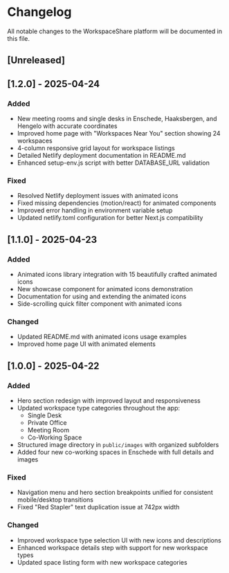 # Changelog

All notable changes to the WorkspaceShare platform will be documented in this file.

## [Unreleased]

## [1.2.0] - 2025-04-24

### Added
- New meeting rooms and single desks in Enschede, Haaksbergen, and Hengelo with accurate coordinates
- Improved home page with "Workspaces Near You" section showing 24 workspaces
- 4-column responsive grid layout for workspace listings
- Detailed Netlify deployment documentation in README.md
- Enhanced setup-env.js script with better DATABASE_URL validation

### Fixed
- Resolved Netlify deployment issues with animated icons
- Fixed missing dependencies (motion/react) for animated components
- Improved error handling in environment variable setup
- Updated netlify.toml configuration for better Next.js compatibility

## [1.1.0] - 2025-04-23

### Added
- Animated icons library integration with 15 beautifully crafted animated icons
- New showcase component for animated icons demonstration
- Documentation for using and extending the animated icons
- Side-scrolling quick filter component with animated icons

### Changed
- Updated README.md with animated icons usage examples
- Improved home page UI with animated elements

## [1.0.0] - 2025-04-22

### Added
- Hero section redesign with improved layout and responsiveness
- Updated workspace type categories throughout the app:
  - Single Desk
  - Private Office
  - Meeting Room
  - Co-Working Space
- Structured image directory in `public/images` with organized subfolders
- Added four new co-working spaces in Enschede with full details and images

### Fixed
- Navigation menu and hero section breakpoints unified for consistent mobile/desktop transitions
- Fixed "Red Stapler" text duplication issue at 742px width

### Changed
- Improved workspace type selection UI with new icons and descriptions
- Enhanced workspace details step with support for new workspace types
- Updated space listing form with new workspace categories
